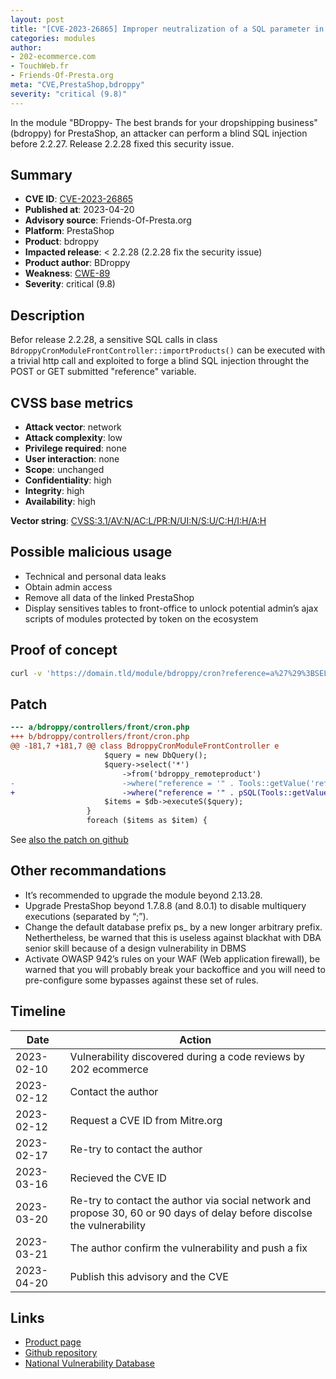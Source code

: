 ```yaml
---
layout: post
title: "[CVE-2023-26865] Improper neutralization of a SQL parameter in bdroppy module for PrestaShop"
categories: modules
author:
- 202-ecommerce.com
- TouchWeb.fr
- Friends-Of-Presta.org
meta: "CVE,PrestaShop,bdroppy"
severity: "critical (9.8)"
---
```


In the module "BDroppy- The best brands for your dropshipping business" (bdroppy) for PrestaShop, an attacker can perform a blind SQL injection before 2.2.27. Release 2.2.28 fixed this security issue.

## Summary

* **CVE ID**: [CVE-2023-26865](https://cve.mitre.org/cgi-bin/cvename.cgi?name=CVE-2023-26865)
* **Published at**: 2023-04-20
* **Advisory source**: Friends-Of-Presta.org
* **Platform**: PrestaShop
* **Product**: bdroppy
* **Impacted release**: < 2.2.28 (2.2.28 fix the security issue)
* **Product author**: BDroppy
* **Weakness**: [CWE-89](https://cwe.mitre.org/data/definitions/89.html)
* **Severity**: critical (9.8)

## Description

Befor release 2.2.28, a sensitive SQL calls in class `BdroppyCronModuleFrontController::importProducts()` can be executed with a trivial http call and exploited to forge a blind SQL injection throught the POST or GET submitted "reference" variable.


## CVSS base metrics

* **Attack vector**: network
* **Attack complexity**: low
* **Privilege required**: none
* **User interaction**: none
* **Scope**: unchanged
* **Confidentiality**: high
* **Integrity**: high
* **Availability**: high

**Vector string**: [CVSS:3.1/AV:N/AC:L/PR:N/UI:N/S:U/C:H/I:H/A:H](https://nvd.nist.gov/vuln-metrics/cvss/v3-calculator?vector=AV:N/AC:L/PR:N/UI:N/S:U/C:H/I:H/A:H)

## Possible malicious usage

* Technical and personal data leaks
* Obtain admin access
* Remove all data of the linked PrestaShop
* Display sensitives tables to front-office to unlock potential admin’s ajax scripts of modules protected by token on the ecosystem


## Proof of concept

```bash
curl -v 'https://domain.tld/module/bdroppy/cron?reference=a%27%29%3BSELECT%20SLEEP%2825%29%3B--'
```

## Patch

```diff
--- a/bdroppy/controllers/front/cron.php
+++ b/bdroppy/controllers/front/cron.php
@@ -181,7 +181,7 @@ class BdroppyCronModuleFrontController e
                     $query = new DbQuery();
                     $query->select('*')
                         ->from('bdroppy_remoteproduct')
-                        ->where("reference = '" . Tools::getValue('reference') . "'");
+                        ->where("reference = '" . pSQL(Tools::getValue('reference')) . "'");
                     $items = $db->executeS($query);
                 }
                 foreach ($items as $item) {
```

See [also the patch on github](https://github.com/idt-spa/bdroppy-prestashop-plugin/commit/ec5903b88a898163727a396b9cb5bc3de86ef450.patch)

## Other recommandations

* It’s recommended to upgrade the module beyond 2.13.28.
* Upgrade PrestaShop beyond 1.7.8.8 (and 8.0.1) to disable multiquery executions (separated by “;”).
* Change the default database prefix ps_ by a new longer arbitrary prefix. Nethertheless, be warned that this is useless against blackhat with DBA senior skill because of a design vulnerability in DBMS
* Activate OWASP 942’s rules on your WAF (Web application firewall), be warned that you will probably break your backoffice and you will need to pre-configure some bypasses against these set of rules.


## Timeline

| Date | Action |
|--|--|
| 2023-02-10 |Vulnerability discovered during a code reviews by 202 ecommerce|
| 2023-02-12 |Contact the author|
| 2023-02-12 |Request a CVE ID from Mitre.org|
| 2023-02-17 |Re-try to contact the author|
| 2023-03-16 |Recieved the CVE ID|
| 2023-03-20 |Re-try to contact the author via social network and propose 30, 60 or 90 days of delay before discolse the vulnerability|
| 2023-03-21 |The author confirm the vulnerability and push a fix|
| 2023-04-20 |Publish this advisory and the CVE|

## Links

* [Product page](https://bdroppy.com/fr/dropshipping-app-integrations-bdroppy/)
* [Github repository](https://github.com/idt-spa/bdroppy-prestashop-plugin)
* [National Vulnerability Database](https://nvd.nist.gov/vuln/detail/CVE-2023-26865)

